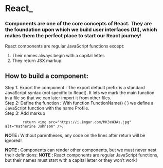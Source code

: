 # React_

### Components are one of the core concepts of React. They are the foundation upon which we build user interfaces (UI), which makes them the perfect place to start our React journey!

React components are regular JavaScript functions except:

1. Their names always begin with a capital letter.
2. They return JSX markup.

## How to build a component:
Step 1: Export the component  : The export default prefix is a standard JavaScript syntax (not specific to React). It lets we mark the main function in a file so that we can later import it from other files. </br>
Step 2: Define the function  : With function FunctionName() { } we define a JavaScript function with the name Profile.  </br>
Step 3: Add markup 
```React
        return <img src="https://i.imgur.com/MK3eW3As.jpg" alt="Katherine Johnson" />;
```
<b> NOTE : </b> Without parentheses, any code on the lines after return will be ignored!



<b> NOTE : </b> Components can render other components, but we must never nest their definitions:
<b>NOTE : </B> React components are regular JavaScript functions, but their names must start with a capital letter or they won’t work!

